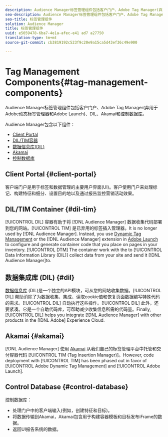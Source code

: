 ```yaml
---
description: Audience Manager标签管理组件包括客户门户、Adobe Tag Manager(弃用于Adobe动态标签管理器和Adobe Launch)、DIL、Akamai和控制数据库。
seo-description: Audience Manager标签管理组件包括客户门户、Adobe Tag Manager(弃用于Adobe动态标签管理器和Adobe Launch)、DIL、Akamai和控制数据库。
seo-title: 标签管理组件
solution: Audience Manager
title: 标签管理组件
uuid: e5059478-6ba7-4e1a-afec-e41 ad7 a27750
translation-type: tm+mt
source-git-commit: cb3819192c523f9c20e9a15ca5d43ef36c49e900

---
```



# Tag Management Components{#tag-management-components}

Audience Manager标签管理组件包括客户门户、Adobe Tag Manager(弃用于Adobe动态标签管理器和Adobe Launch)、DIL、Akamai和控制数据库。

<!-- 

c_comptag.xml

 -->

Audience Manager包含以下组件：

* [Client Portal](../../reference/system-components/components-tag-management.md#client-portal)
* [DIL/TIM容器](../../reference/system-components/components-tag-management.md#dil-tim)
* [数据信息库(DIL)](../../reference/system-components/components-tag-management.md#dil)
* [Akamai](../../reference/system-components/components-tag-management.md#akamai)
* [控制数据库](../../reference/system-components/components-tag-management.md#control-database)

## Client Portal {#client-portal}

客户端门户是用于标签和数据管理的主要用户界面(UI)。客户使用门户来处理标记、构建特征和细分、设置目的地以及通过报告监控营销活动效果。

## DIL/TIM Container {#dil-tim}

[!UICONTROL DIL] 容器有助于将 [!DNL Audience Manager] 数据收集代码部署到您的网站。[!UICONTROL TIM] 是已弃用的标签插入管理器。It is no longer used by [!DNL Audience Manager]. Instead, you use [Dynamic Tag Management](https://marketing.adobe.com/resources/help/en_US/dtm/) or the [!DNL Audience Manager] extension in [Adobe Launch](https://docs.adobelaunch.com/extension-reference/web/adobe-audience-manager-extension) to configure and generate container code that you place on pages in your inventory. [!UICONTROL DTM] The container work with the to [!UICONTROL Data Information Library (DIL)] collect data from your site and send it [!DNL Audience Manager]to.

## 数据集成库 (DIL) {#dil}

[数据信息库](../../dil/dil-overview.md) (DIL)是一个独立的API模块，可从您的网站收集数据。[!UICONTROL DIL] 帮助消除了为数据收集、集成、读取cookie值和恢复页面数据编写特殊代码的需求。[!UICONTROL DIL] 自动执行这些操作。[!UICONTROL DIL] 此外，还要紧凑。它是一个自助代码库，可帮助减少收集信息所需的代码量。Finally, [!UICONTROL DIL] helps you integrate [!DNL Audience Manager] with other products in the [!DNL Adobe] Experience Cloud.

## Akamai {#akamai}

[!DNL Audience Manager] 使用 [Akamai](https://www.akamai.com/html/about/index.html) 从我们自己的标签管理平台中托管和交付容器代码 [!UICONTROL TIM (Tag Insertion Manager)]。However, code deployment with [!UICONTROL TIM] has been phased out in favor of [!UICONTROL Adobe Dynamic Tag Management] and [!UICONTROL Adobe Launch].

## Control Database {#control-database}

控制数据库：

* 处理门户中的客户端输入(例如，创建特征和目标)。
* 将数据传输到Akamai，Akamai包含用于构建容器模板和目标发布iFrame的数据。
* 返回UI报告系统的数据。

